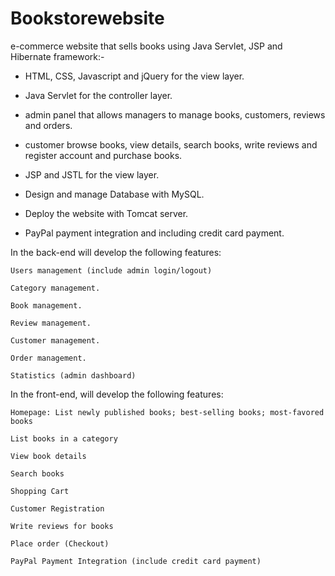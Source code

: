 # Bookstorewebsite

e-commerce website that sells books using Java Servlet, JSP and Hibernate framework:-

- HTML, CSS, Javascript and jQuery for the view layer.

- Java Servlet for the controller layer.

- admin panel that allows managers to manage books, customers, reviews and orders.

- customer  browse books, view details, search books, write reviews and register account and purchase books.

- JSP and JSTL for the view layer.

- Design and manage Database with MySQL.

- Deploy the website with Tomcat server.

- PayPal payment integration and including credit card payment.


In the back-end will develop the following features:

    Users management (include admin login/logout)

    Category management.

    Book management.

    Review management.

    Customer management.

    Order management.

    Statistics (admin dashboard)


In the front-end,  will develop the following features:

    Homepage: List newly published books; best-selling books; most-favored books

    List books in a category

    View book details

    Search books

    Shopping Cart

    Customer Registration

    Write reviews for books

    Place order (Checkout)

    PayPal Payment Integration (include credit card payment)
